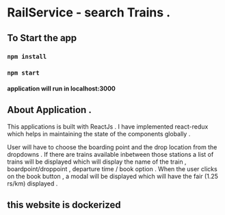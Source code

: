 # RailService - search Trains . 
## To Start the app 

### `npm install`
### `npm start`

#### application will run in localhost:3000

## About Application .

This applications is built with ReactJs . I have implemented react-redux which helps in maintaining the state of the components globally . 

User will have to choose the boarding point and the drop location from the dropdowns . If there are trains available inbetween those stations a list of trains will be displayed which will display the name of the train , boardpoint/droppoint , departure time / book option . When the user clicks on the book button , a modal will be displayed which will have the fair (1.25 rs/km) displayed . 

## this website is dockerized
